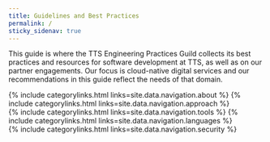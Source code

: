 ```yaml
---
title: Guidelines and Best Practices
permalink: /
sticky_sidenav: true
---
```


This guide is where the TTS Engineering Practices Guild collects its best practices and resources for software development at TTS, as well as on our partner engagements. Our focus is cloud-native digital services and our recommendations in this guide reflect the needs of that domain.

<div class="grid-container">
  <div class="grid-row">
    {% include categorylinks.html links=site.data.navigation.about %}
    {% include categorylinks.html links=site.data.navigation.approach %}
  </div>
  <div class="grid-row">
    {% include categorylinks.html links=site.data.navigation.tools %}
    {% include categorylinks.html links=site.data.navigation.languages %}
  </div>
  <div class="grid-row">
    {% include categorylinks.html links=site.data.navigation.security %}
  </div>
</div>
